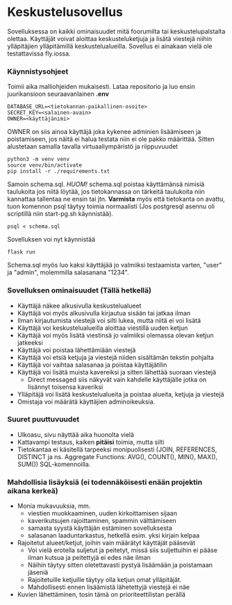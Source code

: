 # Keskustelusovellus
Sovelluksessa on kaikki ominaisuudet mitä foorumilta tai keskustelupalstalta olettaa. Käyttäjät voivat aloittaa keskusteluketjuja ja lisätä viestejä niihin ylläpitäjien ylläpitämillä keskustelualueilla. Sovellus ei ainakaan vielä ole testattavissa fly.iossa.
### Käynnistysohjeet
Toimii aika malliohjeiden mukaisesti. Lataa repositorio ja luo ensin juurikansioon seuraavanlainen **.env** 


    DATABASE_URL=<tietokannan-paikallinen-osoite>
    SECRET_KEY=<salainen-avain>
    OWNER=<käyttäjänimi>


OWNER on siis ainoa käyttäjä joka kykenee adminien lisäämiseen ja poistamiseen, jos näitä ei halua testata niin ei ole pakko määrittää. Sitten alustetaan samalla tavalla virtuaaliympäristö ja riippuvuudet

    python3 -m venv venv
    source venv/bin/activate
    pip install -r ./requirements.txt

Samoin schema.sql. *HUOM!* schema.sql poistaa käyttämänsä nimisiä taulukoita jos niitä löytää, jos tietokannassa on tärkeitä taulukoita niin kannattaa tallentaa ne ensin tai jtn. **Varmista** myös että tietokanta on avattu, tuon komennon psql täytyy toimia normaalisti (Jos postgresql asennu oli scriptillä niin start-pg.sh käynnistää).

    psql < schema.sql

Sovelluksen voi nyt käynnistää

    flask run

Schema.sql myös luo kaksi käyttäjää jo valmiiksi testaamista varten, "user" ja "admin", molemmilla salasanana "1234".

### Sovelluksen ominaisuudet (Tällä hetkellä)
- Käyttäjä näkee alkusivulla keskustelualueet 
- Käyttäjä voi myös alkusivulla kirjautua sisään tai jatkaa ilman
- Ilman kirjautumista viestejä voi silti lukea, mutta niitä ei voi lisätä
- Käyttäjä voi keskustelualueilla aloittaa viestillä uuden ketjun
- Käyttäjä voi myös lisätä viestinsä jo valmiiksi olemassa olevan ketjun jatkeeksi
- Käyttäjä voi poistaa lähettämiään viestejä
- Käyttäjä voi etsiä ketjuja ja viestejä niiden sisältämän tekstin pohjalta
- Käyttäjä voi vaihtaa salasanaa ja poistaa käyttäjätilin
- Käyttäjä voi lisätä muista kavereiksi ja sitten lähettää suoraan viestejä
    - Direct messaged siis näkyvät vain kahdelle käyttäjälle jotka on lisännyt toisensa kaveriksi
- Ylläpitäjä voi lisätä keskustelualueita ja poistaa alueita, ketjuja ja viestejä
- Omistaja voi määrätä käyttäjien adminoikeuksia.
### Suuret puuttuvuudet
- Ulkoasu, sivu näyttää aika huonolta vielä
- Kattavampi testaus, kaiken **pitäisi** toimia, mutta silti
- Tietokantaa ei käsitellä tarpeeksi monipuolisesti (JOIN, REFERENCES, DISTINCT ja ns. Aggregate Functions: AVG(), COUNT(), MIN(), MAX(), SUM()) SQL-komennoilla.
### Mahdollisia lisäyksiä (ei todennäköisesti enään projektin aikana kerkeä)
- Monia mukavuuksia, mm.
    - viestien muokkaaminen, uuden kirkoittamisen sijaan
    - kaverikutsujen rajoittaminen, spammin välttämiseen
    - samasta syystä käyttäjän estäminen sovelluksesta
    - salasanan laaduntarkastus, hetkellä esim. yksi kirjain kelpaa
- Rajoitetut alueet/ketjut, joihin vain määrätyt käyttäjät pääsevät 
    - Voi vielä erotella suljetut ja peitetyt, missä siis suljettuihin ei pääse ilman kutsua ja peitettyjä ei edes näe ilman
    - Näihin täytyy sitten oletettavasti pystyä lisäämään ja poistamaan jäseniä
    - Rajoitetuille ketjuille täytyy olla ketjun omat ylläpitäjät.
    - Mahdollisesti ennen lisäämistä lähetettyjä viestejä ei näe
- Kuvien lähettäminen, tosin tämä on prioriteettilistan perällä
